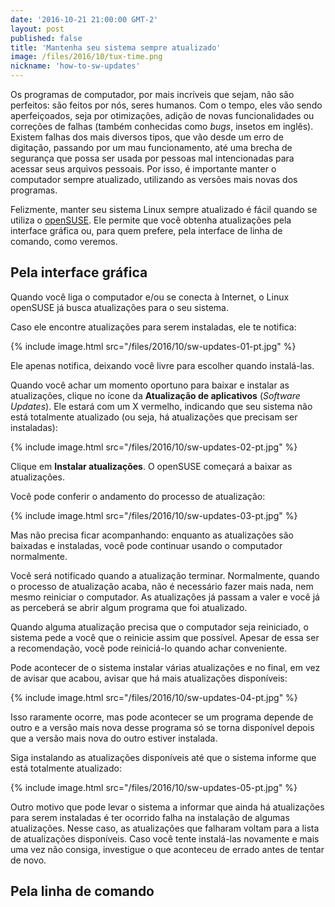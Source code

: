 ```yaml
---
date: '2016-10-21 21:00:00 GMT-2'
layout: post
published: false
title: 'Mantenha seu sistema sempre atualizado'
image: /files/2016/10/tux-time.png
nickname: 'how-to-sw-updates'
---
```


Os programas de computador, por mais incríveis que sejam, não são perfeitos: são feitos por nós, seres humanos. Com o tempo, eles vão sendo aperfeiçoados, seja por otimizações, adição de novas funcionalidades ou correções de falhas (também conhecidas como *bugs*, insetos em inglês). Existem falhas dos mais diversos tipos, que vão desde um erro de digitação, passando por um mau funcionamento, até uma brecha de segurança que possa ser usada por pessoas mal intencionadas para acessar seus arquivos pessoais. Por isso, é importante manter o computador sempre atualizado, utilizando as versões mais novas dos programas.

Felizmente, manter seu sistema Linux sempre atualizado é fácil quando se utiliza o [openSUSE][opensuse]. Ele permite que você obtenha atualizações pela interface gráfica ou, para quem prefere, pela interface de linha de comando, como veremos.

## Pela interface gráfica

Quando você liga o computador e/ou se conecta à Internet, o Linux openSUSE já busca atualizações para o seu sistema.

Caso ele encontre atualizações para serem instaladas, ele te notifica:

{% include image.html src="/files/2016/10/sw-updates-01-pt.jpg" %}

Ele apenas notifica, deixando você livre para escolher quando instalá-las.

Quando você achar um momento oportuno para baixar e instalar as atualizações, clique no ícone da **Atualização de aplicativos** (*Software Updates*). Ele estará com um X vermelho, indicando que seu sistema não está totalmente atualizado (ou seja, há atualizações que precisam ser instaladas):

{% include image.html src="/files/2016/10/sw-updates-02-pt.jpg" %}

Clique em **Instalar atualizações**. O openSUSE começará a baixar as atualizações.

Você pode conferir o andamento do processo de atualização:

{% include image.html src="/files/2016/10/sw-updates-03-pt.jpg" %}

Mas não precisa ficar acompanhando: enquanto as atualizações são baixadas e instaladas, você pode continuar usando o computador normalmente.

Você será notificado quando a atualização terminar. Normalmente, quando o processo de atualização acaba, não é necessário fazer mais nada, nem mesmo reiniciar o computador. As atualizações já passam a valer e você já as perceberá se abrir algum programa que foi atualizado.

Quando alguma atualização precisa que o computador seja reiniciado, o sistema pede a você que o reinicie assim que possível. Apesar de essa ser a recomendação, você pode reiniciá-lo quando achar conveniente.

Pode acontecer de o sistema instalar várias atualizações e no final, em vez de avisar que acabou, avisar que há mais atualizações disponíveis:

{% include image.html src="/files/2016/10/sw-updates-04-pt.jpg" %}

Isso raramente ocorre, mas pode acontecer se um programa depende de outro e a versão mais nova desse programa só se torna disponível depois que a versão mais nova do outro estiver instalada.

Siga instalando as atualizações disponíveis até que o sistema informe que está totalmente atualizado:

{% include image.html src="/files/2016/10/sw-updates-05-pt.jpg" %}

Outro motivo que pode levar o sistema a informar que ainda há atualizações para serem instaladas é ter ocorrido falha na instalação de algumas atualizações. Nesse caso, as atualizações que falharam voltam para a lista de atualizações disponíveis. Caso você tente instalá-las novamente e mais uma vez não consiga, investigue o que aconteceu de errado antes de tentar de novo.

## Pela linha de comando



[opensuse]: https://www.opensuse.org/
